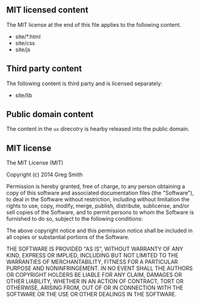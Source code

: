 ## MIT licensed content

The MIT license at the end of this file applies to the following content.

* site/*.html
* site/css
* site/js

## Third party content

The following content is third party and is licensed separately:

* site/lib

## Public domain content

The content in the `ux` direcotry is hearby released into the public domain.

## MIT license

The MIT License (MIT)

Copyright (c) 2014 Greg Smith

Permission is hereby granted, free of charge, to any person obtaining a copy of
this software and associated documentation files (the "Software"), to deal in
the Software without restriction, including without limitation the rights to
use, copy, modify, merge, publish, distribute, sublicense, and/or sell copies of
the Software, and to permit persons to whom the Software is furnished to do so,
subject to the following conditions:

The above copyright notice and this permission notice shall be included in all
copies or substantial portions of the Software.

THE SOFTWARE IS PROVIDED "AS IS", WITHOUT WARRANTY OF ANY KIND, EXPRESS OR
IMPLIED, INCLUDING BUT NOT LIMITED TO THE WARRANTIES OF MERCHANTABILITY, FITNESS
FOR A PARTICULAR PURPOSE AND NONINFRINGEMENT. IN NO EVENT SHALL THE AUTHORS OR
COPYRIGHT HOLDERS BE LIABLE FOR ANY CLAIM, DAMAGES OR OTHER LIABILITY, WHETHER
IN AN ACTION OF CONTRACT, TORT OR OTHERWISE, ARISING FROM, OUT OF OR IN
CONNECTION WITH THE SOFTWARE OR THE USE OR OTHER DEALINGS IN THE SOFTWARE.
